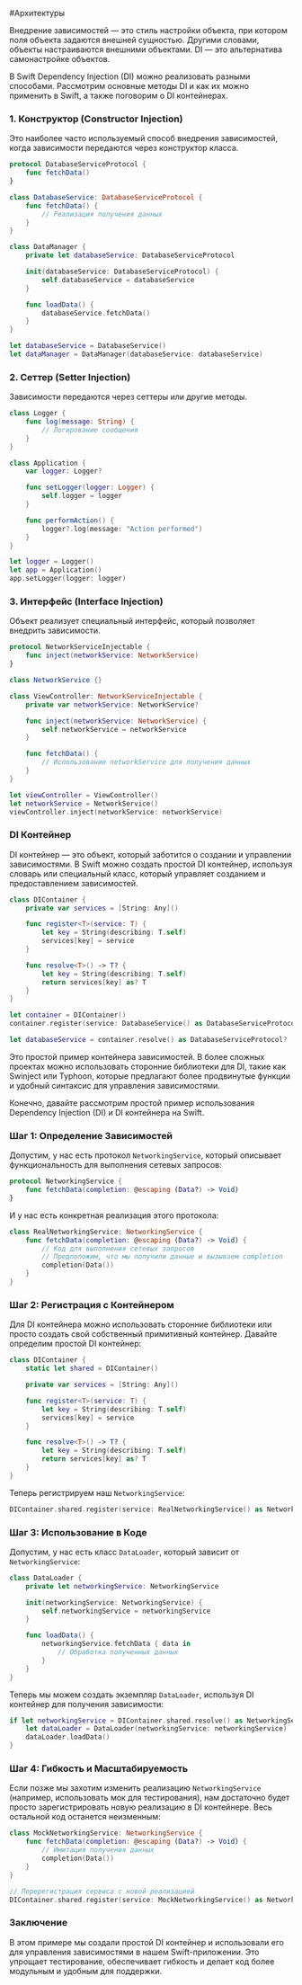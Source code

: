 #Aрхитектуры 

Внедрение зависимостей — это стиль настройки объекта, при котором поля объекта задаются внешней сущностью. Другими словами, объекты настраиваются внешними объектами. DI — это альтернатива самонастройке объектов.

В Swift Dependency Injection (DI) можно реализовать разными способами. Рассмотрим основные методы DI и как их можно применить в Swift, а также поговорим о DI контейнерах.

### 1. Конструктор (Constructor Injection)

Это наиболее часто используемый способ внедрения зависимостей, когда зависимости передаются через конструктор класса.

```swift
protocol DatabaseServiceProtocol {
    func fetchData()
}

class DatabaseService: DatabaseServiceProtocol {
    func fetchData() {
        // Реализация получения данных
    }
}

class DataManager {
    private let databaseService: DatabaseServiceProtocol

    init(databaseService: DatabaseServiceProtocol) {
        self.databaseService = databaseService
    }

    func loadData() {
        databaseService.fetchData()
    }
}

let databaseService = DatabaseService()
let dataManager = DataManager(databaseService: databaseService)
```

### 2. Сеттер (Setter Injection)

Зависимости передаются через сеттеры или другие методы.

```swift
class Logger {
    func log(message: String) {
        // Логирование сообщения
    }
}

class Application {
    var logger: Logger?

    func setLogger(logger: Logger) {
        self.logger = logger
    }

    func performAction() {
        logger?.log(message: "Action performed")
    }
}

let logger = Logger()
let app = Application()
app.setLogger(logger: logger)
```

### 3. Интерфейс (Interface Injection)

Объект реализует специальный интерфейс, который позволяет внедрить зависимости.

```swift
protocol NetworkServiceInjectable {
    func inject(networkService: NetworkService)
}

class NetworkService {}

class ViewController: NetworkServiceInjectable {
    private var networkService: NetworkService?

    func inject(networkService: NetworkService) {
        self.networkService = networkService
    }

    func fetchData() {
        // Использование networkService для получения данных
    }
}

let viewController = ViewController()
let networkService = NetworkService()
viewController.inject(networkService: networkService)
```

### DI Контейнер

DI контейнер — это объект, который заботится о создании и управлении зависимостями. В Swift можно создать простой DI контейнер, используя словарь или специальный класс, который управляет созданием и предоставлением зависимостей.

```swift
class DIContainer {
    private var services = [String: Any]()

    func register<T>(service: T) {
        let key = String(describing: T.self)
        services[key] = service
    }

    func resolve<T>() -> T? {
        let key = String(describing: T.self)
        return services[key] as? T
    }
}

let container = DIContainer()
container.register(service: DatabaseService() as DatabaseServiceProtocol)

let databaseService = container.resolve() as DatabaseServiceProtocol?
```

Это простой пример контейнера зависимостей. В более сложных проектах можно использовать сторонние библиотеки для DI, такие как Swinject или Typhoon, которые предлагают более продвинутые функции и удобный синтаксис для управления зависимостями.

Конечно, давайте рассмотрим простой пример использования Dependency Injection (DI) и DI контейнера на Swift.

### Шаг 1: Определение Зависимостей

Допустим, у нас есть протокол `NetworkingService`, который описывает функциональность для выполнения сетевых запросов:

```swift
protocol NetworkingService {
    func fetchData(completion: @escaping (Data?) -> Void)
}
```

И у нас есть конкретная реализация этого протокола:

```swift
class RealNetworkingService: NetworkingService {
    func fetchData(completion: @escaping (Data?) -> Void) {
        // Код для выполнения сетевых запросов
        // Предположим, что мы получили данные и вызываем completion
        completion(Data())
    }
}
```

### Шаг 2: Регистрация с Контейнером

Для DI контейнера можно использовать сторонние библиотеки или просто создать свой собственный примитивный контейнер. Давайте определим простой DI контейнер:

```swift
class DIContainer {
    static let shared = DIContainer()

    private var services = [String: Any]()

    func register<T>(service: T) {
        let key = String(describing: T.self)
        services[key] = service
    }

    func resolve<T>() -> T? {
        let key = String(describing: T.self)
        return services[key] as? T
    }
}
```

Теперь регистрируем наш `NetworkingService`:

```swift
DIContainer.shared.register(service: RealNetworkingService() as NetworkingService)
```

### Шаг 3: Использование в Коде

Допустим, у нас есть класс `DataLoader`, который зависит от `NetworkingService`:

```swift
class DataLoader {
    private let networkingService: NetworkingService

    init(networkingService: NetworkingService) {
        self.networkingService = networkingService
    }

    func loadData() {
        networkingService.fetchData { data in
            // Обработка полученных данных
        }
    }
}
```

Теперь мы можем создать экземпляр `DataLoader`, используя DI контейнер для получения зависимости:

```swift
if let networkingService = DIContainer.shared.resolve() as NetworkingService? {
    let dataLoader = DataLoader(networkingService: networkingService)
    dataLoader.loadData()
}
```

### Шаг 4: Гибкость и Масштабируемость

Если позже мы захотим изменить реализацию `NetworkingService` (например, использовать мок для тестирования), нам достаточно будет просто зарегистрировать новую реализацию в DI контейнере. Весь остальной код останется неизменным:

```swift
class MockNetworkingService: NetworkingService {
    func fetchData(completion: @escaping (Data?) -> Void) {
        // Имитация получения данных
        completion(Data())
    }
}

// Перерегистрация сервиса с новой реализацией
DIContainer.shared.register(service: MockNetworkingService() as NetworkingService)
```

### Заключение

В этом примере мы создали простой DI контейнер и использовали его для управления зависимостями в нашем Swift-приложении. Это упрощает тестирование, обеспечивает гибкость и делает код более модульным и удобным для поддержки.